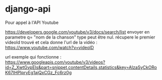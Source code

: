 # django-api


Pour appel à l'API Youtube

https://developers.google.com/youtube/v3/docs/search/list
envoyer en parametre q= "nom de la chanson"
type peut être nul.
récupere le premier videoId trouvé et cela donne l'url de la vidéo : https://www.youtube.com/watch?v=videoID


url exemple qui fonctionne : https://www.googleapis.com/youtube/v3/videos?id=Z_XwtGvpEIs&part=snippet,contentDetails,statistics&key=AIzaSyCkORoK67IHPIpryEg1ajQxCGz_Fc6rz0g
